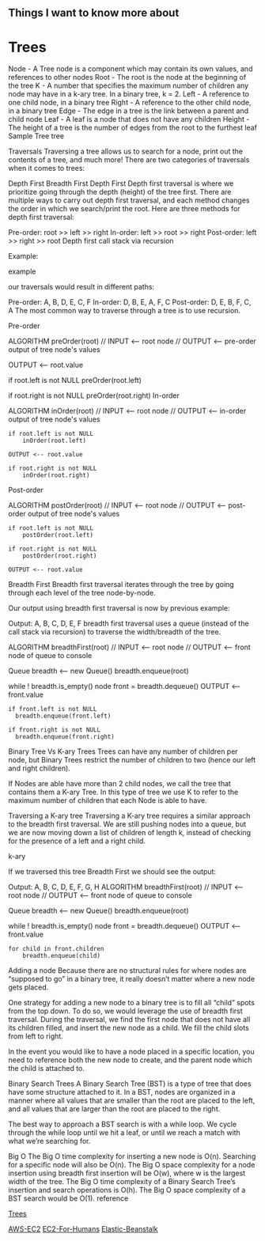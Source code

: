 ## Things I want to know more about
# Trees
Node - A Tree node is a component which may contain its own values, and references to other nodes
Root - The root is the node at the beginning of the tree
K - A number that specifies the maximum number of children any node may have in a k-ary tree. In a binary tree, k = 2.
Left - A reference to one child node, in a binary tree
Right - A reference to the other child node, in a binary tree
Edge - The edge in a tree is the link between a parent and child node
Leaf - A leaf is a node that does not have any children
Height - The height of a tree is the number of edges from the root to the furthest leaf
Sample Tree
tree

Traversals
Traversing a tree allows us to search for a node, print out the contents of a tree, and much more! There are two categories of traversals when it comes to trees:

Depth First
Breadth First
Depth First
Depth first traversal is where we prioritize going through the depth (height) of the tree first. There are multiple ways to carry out depth first traversal, and each method changes the order in which we search/print the root. Here are three methods for depth first traversal:

Pre-order: root >> left >> right
In-order: left >> root >> right
Post-order: left >> right >> root
Depth first call stack via recursion

Example:

example

our traversals would result in different paths:

Pre-order: A, B, D, E, C, F
In-order: D, B, E, A, F, C
Post-order: D, E, B, F, C, A
The most common way to traverse through a tree is to use recursion.

Pre-order

ALGORITHM preOrder(root)
// INPUT <-- root node
// OUTPUT <-- pre-order output of tree node's values

  OUTPUT <-- root.value

  if root.left is not NULL
      preOrder(root.left)

  if root.right is not NULL
      preOrder(root.right)
In-order

ALGORITHM inOrder(root)
// INPUT <-- root node
// OUTPUT <-- in-order output of tree node's values

    if root.left is not NULL
        inOrder(root.left)

    OUTPUT <-- root.value

    if root.right is not NULL
        inOrder(root.right)
Post-order

ALGORITHM postOrder(root)
// INPUT <-- root node
// OUTPUT <-- post-order output of tree node's values

    if root.left is not NULL
        postOrder(root.left)

    if root.right is not NULL
        postOrder(root.right)

    OUTPUT <-- root.value
Breadth First
Breadth first traversal iterates through the tree by going through each level of the tree node-by-node.

Our output using breadth first traversal is now by previous example:

Output: A, B, C, D, E, F
breadth first traversal uses a queue (instead of the call stack via recursion) to traverse the width/breadth of the tree.

ALGORITHM breadthFirst(root)
// INPUT  <-- root node
// OUTPUT <-- front node of queue to console

  Queue breadth <-- new Queue()
  breadth.enqueue(root)

  while ! breadth.is_empty()
    node front = breadth.dequeue()
    OUTPUT <-- front.value

    if front.left is not NULL
      breadth.enqueue(front.left)

    if front.right is not NULL
      breadth.enqueue(front.right)
Binary Tree Vs K-ary Trees
Trees can have any number of children per node, but Binary Trees restrict the number of children to two (hence our left and right children).

If Nodes are able have more than 2 child nodes, we call the tree that contains them a K-ary Tree. In this type of tree we use K to refer to the maximum number of children that each Node is able to have.

Traversing a K-ary tree
Traversing a K-ary tree requires a similar approach to the breadth first traversal. We are still pushing nodes into a queue, but we are now moving down a list of children of length k, instead of checking for the presence of a left and a right child.

k-ary

If we traversed this tree Breadth First we should see the output:

Output: A, B, C, D, E, F, G, H
ALGORITHM breadthFirst(root)
// INPUT  <-- root node
// OUTPUT <-- front node of queue to console

  Queue breadth <-- new Queue()
  breadth.enqueue(root)

  while ! breadth.is_empty()
    node front = breadth.dequeue()
    OUTPUT <-- front.value

    for child in front.children
        breadth.enqueue(child)
Adding a node
Because there are no structural rules for where nodes are “supposed to go” in a binary tree, it really doesn’t matter where a new node gets placed.

One strategy for adding a new node to a binary tree is to fill all “child” spots from the top down. To do so, we would leverage the use of breadth first traversal. During the traversal, we find the first node that does not have all its children filled, and insert the new node as a child. We fill the child slots from left to right.

In the event you would like to have a node placed in a specific location, you need to reference both the new node to create, and the parent node which the child is attached to.

Binary Search Trees
A Binary Search Tree (BST) is a type of tree that does have some structure attached to it. In a BST, nodes are organized in a manner where all values that are smaller than the root are placed to the left, and all values that are larger than the root are placed to the right.

The best way to approach a BST search is with a while loop. We cycle through the while loop until we hit a leaf, or until we reach a match with what we’re searching for.

Big O
The Big O time complexity for inserting a new node is O(n).
Searching for a specific node will also be O(n).
The Big O space complexity for a node insertion using breadth first insertion will be O(w), where w is the largest width of the tree.
The Big O time complexity of a Binary Search Tree’s insertion and search operations is O(h).
The Big O space complexity of a BST search would be O(1).
reference

[Trees](https://codefellows.github.io/common_curriculum/data_structures_and_algorithms/Code_401/class-15/resources/Trees.html)

[AWS-EC2](https://aws.amazon.com/ec2/)
[EC2-For-Humans](https://www.youtube.com/watch?v=lZMkgOMYYIg)
[Elastic-Beanstalk](https://www.youtube.com/watch?v=SrwxAScdyT0)

